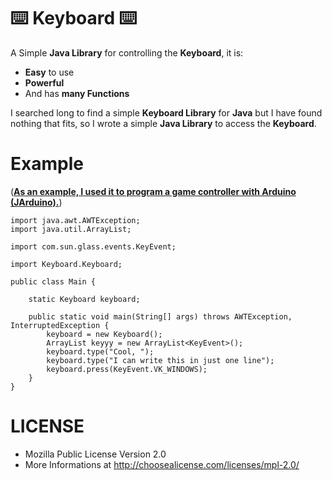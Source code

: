 # ⌨️ Keyboard ⌨️
A Simple **Java Library** for controlling the **Keyboard**, it is:

- **Easy** to use
- **Powerful**
- And has **many Functions**

I searched long to find a simple **Keyboard Library** for **Java** but I have found nothing that fits,
so I wrote a simple **Java Library** to access the **Keyboard**.

# Example

([**As an example, I used it to program a game controller with Arduino (JArduino).**](https://github.com/AYIDouble/IOT-Arduino-Game-Controller-Java))

```
import java.awt.AWTException;
import java.util.ArrayList;

import com.sun.glass.events.KeyEvent;

import Keyboard.Keyboard;

public class Main {

	static Keyboard keyboard;
	
	public static void main(String[] args) throws AWTException, InterruptedException {
		keyboard = new Keyboard();
		ArrayList keyyy = new ArrayList<KeyEvent>();
		keyboard.type("Cool, ");
		keyboard.type("I can write this in just one line");
		keyboard.press(KeyEvent.VK_WINDOWS);
	}
}
```
# LICENSE

- Mozilla Public License Version 2.0
- More Informations at   http://choosealicense.com/licenses/mpl-2.0/
